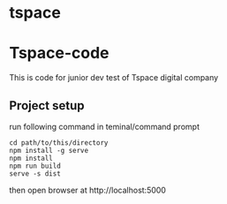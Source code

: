 # tspace

# Tspace-code
This is code for junior dev test of Tspace digital company

## Project setup

run following command in teminal/command prompt 

```
cd path/to/this/directory
npm install -g serve
npm install
npm run build
serve -s dist
```
then open browser at http://localhost:5000
